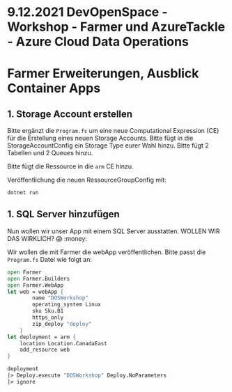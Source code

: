 # 9.12.2021 DevOpenSpace - Workshop - Farmer und AzureTackle - Azure Cloud Data Operations

# Farmer Erweiterungen, Ausblick Container Apps 

## 1. Storage Account erstellen

Bitte ergänzt die `Program.fs` um eine neue Computational Expression (CE) für die Erstellung eines neuen Storage Accounts. 
Bitte fügt in die StorageAccountConfig ein Storage Type eurer Wahl hinzu.
Bitte fügt 2 Tabellen und 2 Queues hinzu.

Bitte fügt die Ressource in die `arm` CE hinzu.

Veröffentlichung die neuen RessourceGroupConfig mit:

```bash
dotnet run
```

## 1. SQL Server hinzufügen

Nun wollen wir unser App mit einem SQL Server ausstatten. 
WOLLEN WIR DAS WIRKLICH? 
:scream: 
:money:

Wir wollen die mit Farmer die webApp veröffentlichen.
Bitte passt die `Program.fs` Datei wie folgt an:

```fs
open Farmer
open Farmer.Builders
open Farmer.WebApp
let web = webApp {
        name "DOSWorkshop"
        operating_system Linux
        sku Sku.B1
        https_only
        zip_deploy "deploy"
    }
let deployment = arm {
    location Location.CanadaEast
    add_resource web
}

deployment
|> Deploy.execute "DOSWorkshop" Deploy.NoParameters
|> ignore
```
